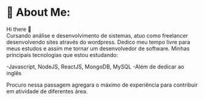 # 💫 About Me:
Hi there 👋<br>
Cursando análise e desenvolvimento de sistemas, atuo como freelancer desenvolvendo sites através do wordpress.
Dedico meu tempo livre para meus estudos e assim me tornar um desenvolvedor de software.
Minhas principais tecnologias que estou estudando: 

-Javascript, NodeJS, ReactJS, MongoDB, MySQL
-Além de dedicar ao inglês

Procuro nessa passagem agregara o máximo de experiência para contribuir em atividade de diferentes área.





